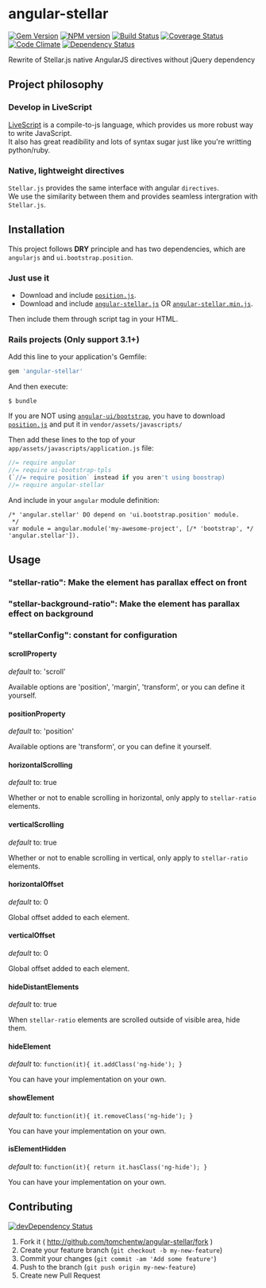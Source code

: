 # angular-stellar

[![Gem Version](https://badge.fury.io/rb/angular-stellar.png)](http://badge.fury.io/rb/angular-stellar) [![NPM version](https://badge.fury.io/js/angular-stellar.png)](http://badge.fury.io/js/angular-stellar) [![Build Status](https://secure.travis-ci.org/tomchentw/angular-stellar.png)](http://travis-ci.org/tomchentw/angular-stellar) [![Coverage Status](https://coveralls.io/repos/tomchentw/angular-stellar/badge.png)](https://coveralls.io/r/tomchentw/angular-stellar) [![Code Climate](https://codeclimate.com/github/tomchentw/angular-stellar.png)](https://codeclimate.com/github/tomchentw/angular-stellar)  [![Dependency Status](https://gemnasium.com/tomchentw/angular-stellar.png)](https://gemnasium.com/tomchentw/angular-stellar)

Rewrite of Stellar.js native AngularJS directives without jQuery dependency


## Project philosophy

### Develop in LiveScript
[LiveScript](http://livescript.net/) is a compile-to-js language, which provides us more robust way to write JavaScript.  
It also has great readibility and lots of syntax sugar just like you're writting python/ruby.

### Native, lightweight directives
`Stellar.js` provides the same interface with angular `directives`.  
We use the similarity between them and provides seamless intergration with `Stellar.js`.  


## Installation

This project follows **DRY** principle and has two dependencies, which are `angularjs` and `ui.bootstrap.position`.

### Just use it

* Download and include [`position.js`](https://github.com/angular-ui/bootstrap/blob/master/src/position/position.js).
* Download and include [`angular-stellar.js`](https://github.com/tomchentw/angular-stellar/blob/master/angular-stellar.js) OR [`angular-stellar.min.js`](https://github.com/tomchentw/angular-stellar/blob/master/angular-stellar.min.js).  

Then include them through script tag in your HTML.

### **Rails** projects (Only support 3.1+)
Add this line to your application's Gemfile:
```ruby
gem 'angular-stellar'
```

And then execute:

    $ bundle

If you are NOT using [`angular-ui/bootstrap`](https://github.com/angular-ui/bootstrap), you have to download
[`position.js`](https://github.com/angular-ui/bootstrap/blob/master/src/position/position.js) and put it in  `vendor/assets/javascripts/`

Then add these lines to the top of your `app/assets/javascripts/application.js` file:

```javascript
//= require angular
//= require ui-bootstrap-tpls
(`//= require position` instead if you aren't using boostrap)
//= require angular-stellar
```

And include in your `angular` module definition:
    
    /* 'angular.stellar' DO depend on 'ui.bootstrap.position' module.
     */    
    var module = angular.module('my-awesome-project', [/* 'bootstrap', */ 'angular.stellar']).


## Usage

### "stellar-ratio": Make the element has parallax effect on front

### "stellar-background-ratio": Make the element has parallax effect on background

### "stellarConfig": constant for configuration

#### scrollProperty
_default_ to: 'scroll'

Available options are 'position', 'margin', 'transform', or you can define it yourself.

#### positionProperty
_default_ to: 'position'

Available options are 'transform', or you can define it yourself.

#### horizontalScrolling
_default_ to: true

Whether or not to enable scrolling in horizontal, only apply to `stellar-ratio` elements.

#### verticalScrolling
_default_ to: true

Whether or not to enable scrolling in vertical, only apply to `stellar-ratio` elements.

#### horizontalOffset
_default_ to: 0

Global offset added to each element.

#### verticalOffset
_default_ to: 0

Global offset added to each element.

#### hideDistantElements
_default_ to: true

When `stellar-ratio` elements are scrolled outside of visible area, hide them.

#### hideElement
_default_ to: `function(it){ it.addClass('ng-hide'); }`

You can have your implementation on your own.

#### showElement
_default_ to: `function(it){ it.removeClass('ng-hide'); }`

You can have your implementation on your own.

#### isElementHidden
_default_ to: `function(it){ return it.hasClass('ng-hide'); }`

You can have your implementation on your own.


## Contributing

[![devDependency Status](https://david-dm.org/tomchentw/angular-stellar/dev-status.png?branch=master)](https://david-dm.org/tomchentw/angular-stellar#info=devDependencies)

1. Fork it ( http://github.com/tomchentw/angular-stellar/fork )
2. Create your feature branch (`git checkout -b my-new-feature`)
3. Commit your changes (`git commit -am 'Add some feature'`)
4. Push to the branch (`git push origin my-new-feature`)
5. Create new Pull Request
